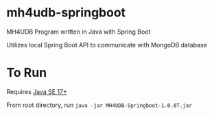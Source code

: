 # mh4udb-springboot
MH4UDB Program written in Java with Spring Boot

Utilizes local Spring Boot API to communicate with MongoDB database

# To Run

Requires [Java SE 17+](https://www.oracle.com/java/technologies/downloads/)

From root directory, run `java -jar MH4UDB-Springboot-1.0.0T.jar`
